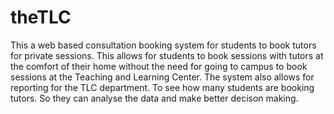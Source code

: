 # theTLC
This a web based consultation booking system for students to book tutors for private sessions. This allows for students to book sessions with tutors at the comfort of their home without the need for going to campus to book sessions at the Teaching and Learning Center. The system also allows for reporting for the TLC department. To see how many students are booking tutors. So they can analyse the data and make better decison making.
